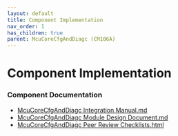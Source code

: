 ```yaml
---
layout: default
title: Component Implementation
nav_order: 1
has_children: true
parent: McuCoreCfgAndDiagc (CM106A)
---
```

# Component Implementation
### Component Documentation

- [McuCoreCfgAndDiagc Integration Manual.md](doc/McuCoreCfgAndDiagc%20Integration%20Manual.md)
- [McuCoreCfgAndDiagc Module Design Document.md](doc/McuCoreCfgAndDiagc%20Module%20Design%20Document.md)
- [McuCoreCfgAndDiagc Peer Review Checklists.html](doc/McuCoreCfgAndDiagc%20Peer%20Review%20Checklists.html)

